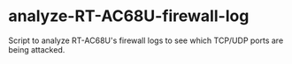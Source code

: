 # analyze-RT-AC68U-firewall-log
Script to analyze RT-AC68U's firewall logs to see which TCP/UDP ports are being attacked.
